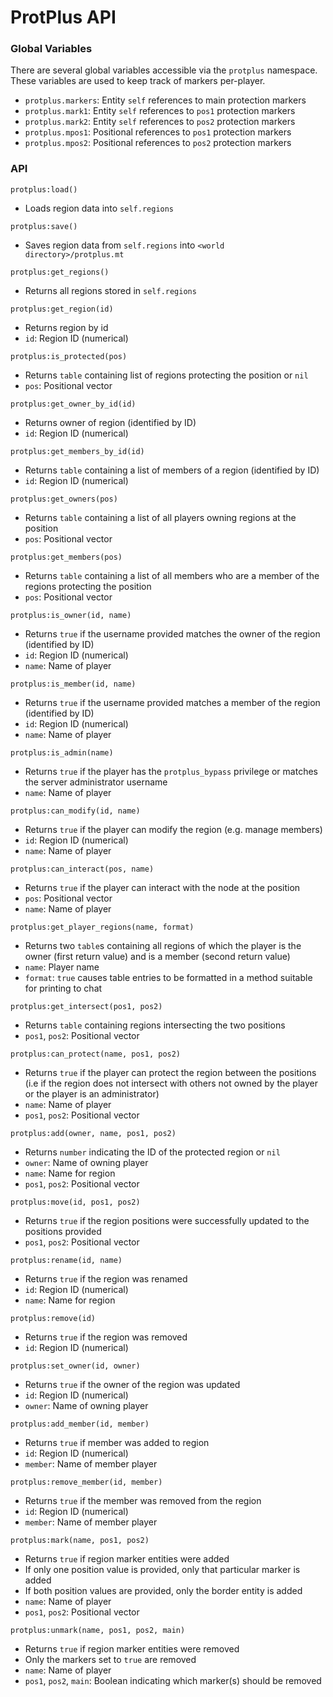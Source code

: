ProtPlus API
============

### Global Variables
There are several global variables accessible via the `protplus` namespace. These variables are used to keep track of markers per-player.

- `protplus.markers`: Entity `self` references to main protection markers
- `protplus.mark1`: Entity `self` references to `pos1` protection markers
- `protplus.mark2`: Entity `self` references to `pos2` protection markers
- `protplus.mpos1`: Positional references to `pos1` protection markers
- `protplus.mpos2`: Positional references to `pos2` protection markers

### API

`protplus:load()`
* Loads region data into `self.regions`

`protplus:save()`
* Saves region data from `self.regions` into `<world directory>/protplus.mt`

`protplus:get_regions()`
* Returns all regions stored in `self.regions`

`protplus:get_region(id)`
* Returns region by id
* `id`: Region ID (numerical)

`protplus:is_protected(pos)`
* Returns `table` containing list of regions protecting the position or `nil`
* `pos`: Positional vector

`protplus:get_owner_by_id(id)`
* Returns owner of region (identified by ID)
* `id`: Region ID (numerical)

`protplus:get_members_by_id(id)`
* Returns `table` containing a list of members of a region (identified by ID)
* `id`: Region ID (numerical)

`protplus:get_owners(pos)`
* Returns `table` containing a list of all players owning regions at the position
* `pos`: Positional vector

`protplus:get_members(pos)`
* Returns `table` containing a list of all members who are a member of the regions protecting the position
* `pos`: Positional vector

`protplus:is_owner(id, name)`
* Returns `true` if the username provided matches the owner of the region (identified by ID)
* `id`: Region ID (numerical)
* `name`: Name of player

`protplus:is_member(id, name)`
* Returns `true` if the username provided matches a member of the region (identified by ID)
* `id`: Region ID (numerical)
* `name`: Name of player

`protplus:is_admin(name)`
* Returns `true` if the player has the `protplus_bypass` privilege or matches the server administrator username
* `name`: Name of player

`protplus:can_modify(id, name)`
* Returns `true` if the player can modify the region (e.g. manage members)
* `id`: Region ID (numerical)
* `name`: Name of player

`protplus:can_interact(pos, name)`
* Returns `true` if the player can interact with the node at the position
* `pos`: Positional vector
* `name`: Name of player

`protplus:get_player_regions(name, format)`
* Returns two `table`s containing all regions of which the player is the owner (first return value) and is a member (second return value)
* `name`: Player name
* `format`: `true` causes table entries to be formatted in a method suitable for printing to chat

`protplus:get_intersect(pos1, pos2)`
* Returns `table` containing regions intersecting the two positions
* `pos1`, `pos2`: Positional vector

`protplus:can_protect(name, pos1, pos2)`
* Returns `true` if the player can protect the region between the positions (i.e if the region does not intersect with others not owned by the player or the player is an administrator)
* `name`: Name of player
* `pos1`, `pos2`: Positional vector

`protplus:add(owner, name, pos1, pos2)`
* Returns `number` indicating the ID of the protected region or `nil`
* `owner`: Name of owning player
* `name`: Name for region
* `pos1`, `pos2`: Positional vector

`protplus:move(id, pos1, pos2)`
* Returns `true` if the region positions were successfully updated to the positions provided
* `pos1`, `pos2`: Positional vector

`protplus:rename(id, name)`
* Returns `true` if the region was renamed
* `id`: Region ID (numerical)
* `name`: Name for region

`protplus:remove(id)`
* Returns `true` if the region was removed
* `id`: Region ID (numerical)

`protplus:set_owner(id, owner)`
* Returns `true` if the owner of the region was updated
* `id`: Region ID (numerical)
* `owner`: Name of owning player

`protplus:add_member(id, member)`
* Returns `true` if member was added to region
* `id`: Region ID (numerical)
* `member`: Name of member player

`protplus:remove_member(id, member)`
* Returns `true` if the member was removed from the region
* `id`: Region ID (numerical)
* `member`: Name of member player

`protplus:mark(name, pos1, pos2)`
* Returns `true` if region marker entities were added
* If only one position value is provided, only that particular marker is added
* If both position values are provided, only the border entity is added
* `name`: Name of player
* `pos1`, `pos2`: Positional vector

`protplus:unmark(name, pos1, pos2, main)`
* Returns `true` if region marker entities were removed
* Only the markers set to `true` are removed
* `name`: Name of player
* `pos1`, `pos2`, `main`: Boolean indicating which marker(s) should be removed